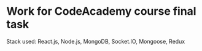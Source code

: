 # Work for CodeAcademy course final task

Stack used: React.js, Node.js, MongoDB, Socket.IO, Mongoose, Redux
